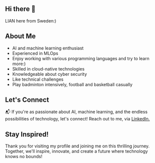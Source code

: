 ## Hi there 👋

LIAN here from Sweden:)

## About Me

- AI and machine learning enthusiast
- Experienced in MLOps
- Enjoy working with various programming languages and try to learn more:)
- Skilled in cloud-native technologies
- Knowledgeable about cyber security
- Like technical challenges
- Play badminton intensively, football and basketball casually

## Let's Connect

📬 If you're as passionate about AI, machine learning, and the endless possibilities of technology, let's connect! Reach out to me, via [LinkedIn.](https://linkedin.com/in/lian-hu)

## Stay Inspired!

Thank you for visiting my profile and joining me on this thrilling journey. Together, we'll inspire, innovate, and create a future where technology knows no bounds!




